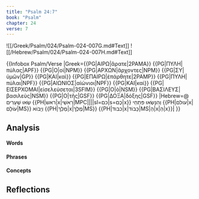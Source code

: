 ```yaml
---
title: "Psalm 24:7"
book: "Psalm"
chapter: 24
verse: 7
---
```

![[/Greek/Psalm/024/Psalm-024-007G.md#Text]]
![[/Hebrew/Psalm/024/Psalm-024-007H.md#Text]]

{{Infobox Psalm/Verse 
|Greek={{PG|ΑΙΡΩ|ἄρατε|2PAMA}} {{PG|ΠΥΛΗ|πύλας|APF}} {{PG|Ο|οἱ|NPM}} {{PG|ΑΡΧΩΝ|ἄρχοντες|NPM}} {{PG|ΣΥ|ὑμῶν|GP}} {{PG|ΚΑΙ|καὶ}} {{PG|ΕΠΑΙΡΩ|ἐπάρθητε|2PAMP}} {{PG|ΠΥΛΗ|πύλαι|NPF}} {{PG|ΑΙΩΝΙΟΣ|αἰώνιοι|NPF}} {{PG|ΚΑΙ|καὶ}} {{PG|ΕΙΣΕΡΧΟΜΑΙ|εἰσελεύσεται|3SFIM}} {{PG|Ο|ὁ|NSM}} {{PG|ΒΑΣΙΛΕΥΣ|βασιλεὺς|NSM}} {{PG|Ο|τῆς|GSF}} {{PG|ΔΟΞΑ|δόξης|GSF}}
|Hebrew=@
שְׂאוּ
שְׁעָרִים
{{PH|ראש|x|רָאשֵׁי|MPC||||sl=כם|s=כֶם|x}}
וְהִנָּשְׂאוּ
פִּתְחֵי
{{PH|עולם|x|עוֹלָם|MS}}
וְיָבוֹא
{{PH|מֶלֶךְ|x|מֶלֶךְ|MS}} {{PH|כבוד|x|כָּבוֹד|MS|הַ|x|הַ|x}}׃|
}}

## Analysis

#### Words

#### Phrases

#### Concepts

## Reflections
